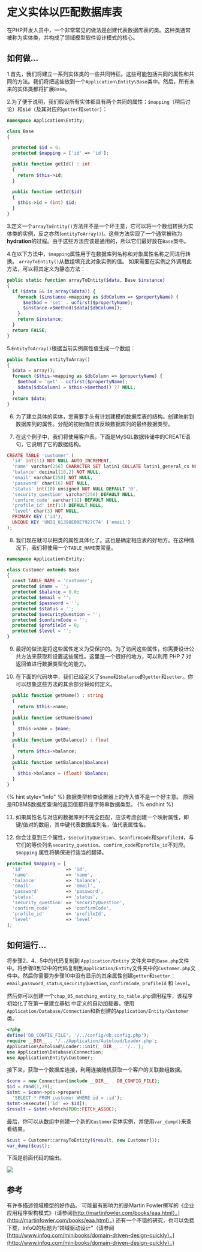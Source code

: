 # 定义实体以匹配数据库表

在PHP开发人员中，一个非常常见的做法是创建代表数据库表的类。这种类通常被称为实体类，并构成了领域模型软件设计模式的核心。

## 如何做...

1.首先，我们将建立一系列实体类的一些共同特征。这些可能包括共同的属性和共同的方法。我们将把这些放到一个`Application\Entity\Base`类中。然后，所有未来的实体类都将扩展`Base`。

2.为了便于说明，我们假设所有实体都具有两个共同的属性：`$mapping`（稍后讨论）和`$id`（及其对应的`getter`和`setter`）：

```php
namespace Application\Entity;

class Base
{

  protected $id = 0;
  protected $mapping = ['id' => 'id'];

  public function getId() : int
  {
    return $this->id;
  }

  public function setId($id)
  {
    $this->id = (int) $id;
  }
}
```

3.定义一个`arrayToEntity()`方法并不是一个坏主意，它可以将一个数组转换为实体类的实例，反之亦然\(`entityToArray()`\)。这些方法实现了一个通常被称为**hydration**的过程。由于这些方法应该是通用的，所以它们最好放在`Base`类中。

4.在以下方法中，`$mapping`属性用于在数据库列名称和对象属性名称之间进行转换。 `arrayToEntity()`从数组填充此对象实例的值。 如果需要在实例之外调用此方法，可以将其定义为静态方法：

```php
public static function arrayToEntity($data, Base $instance)
{
  if ($data && is_array($data)) {
    foreach ($instance->mapping as $dbColumn => $propertyName) {
      $method = 'set' . ucfirst($propertyName);
      $instance->$method($data[$dbColumn]);
    }
    return $instance;
  }
  return FALSE;
}
```

5.`EntityToArray()`根据当前实例属性值生成一个数组：

```php
public function entityToArray()
{
  $data = array();
  foreach ($this->mapping as $dbColumn => $propertyName) {
    $method = 'get' . ucfirst($propertyName);
    $data[$dbColumn] = $this->$method() ?? NULL;
  }
  return $data;
}
```

6. 为了建立具体的实体，您需要手头有计划建模的数据库表的结构。创建映射到数据库列的属性。分配的初始值应该反映数据库列的最终数据类型。

7. 在这个例子中，我们将使用客户表。下面是MySQL数据转储中的CREATE语句，它说明了它的数据结构。

```php
CREATE TABLE 'customer' (
  'id' int(11) NOT NULL AUTO_INCREMENT,
  'name' varchar(256) CHARACTER SET latin1 COLLATE latin1_general_cs NOT NULL,
  'balance' decimal(10,2) NOT NULL,
  'email' varchar(250) NOT NULL,
  'password' char(16) NOT NULL,
  'status' int(10) unsigned NOT NULL DEFAULT '0',
  'security_question' varchar(250) DEFAULT NULL,
  'confirm_code' varchar(32) DEFAULT NULL,
  'profile_id' int(11) DEFAULT NULL,
  'level' char(3) NOT NULL,
  PRIMARY KEY ('id'),
  UNIQUE KEY 'UNIQ_81398E09E7927C74' ('email')
);
```

8. 我们现在就可以把类的属性具体化了。这也是确定相应表的好地方。在这种情况下，我们将使用一个`TABLE_NAME`类常量。

```php
namespace Application\Entity;

class Customer extends Base
{
  const TABLE_NAME = 'customer';
  protected $name = '';
  protected $balance = 0.0;
  protected $email = '';
  protected $password = '';
  protected $status = '';
  protected $securityQuestion = '';
  protected $confirmCode = '';
  protected $profileId = 0;
  protected $level = '';
}
```

9. 最好的做法是将这些属性定义为受保护的。为了访问这些属性，你需要设计公共方法来获取和设置这些属性。这里是一个很好的地方，可以利用 PHP 7 对返回值进行数据类型化的能力。

10. 在下面的代码块中，我们已经定义了`$name`和`$balance`的`getter`和`setter`。你可以想象这些方法的其余部分将如何定义。

```php
  public function getName() : string
  {
    return $this->name;
  }
  public function setName($name)
  {
    $this->name = $name;
  }
  public function getBalance() : float
  {
    return $this->balance;
  }
  public function setBalance($balance)
  {
    $this->balance = (float) $balance;
  }
}
```

{% hint style="info" %}
数据类型检查设置器上的传入值不是一个好主意。 原因是RDBMS数据库查询的返回值都将是字符串数据类型。
{% endhint %}

11. 如果属性名与对应的数据库列不完全匹配，应该考虑创建一个映射属性，即键/值对的数组，其中键代表数据库列名，值代表属性名。

12. 你会注意到三个属性，`$securityQuestion`、`$confirmCode`和`$profileId`，与它们的等价列名`security_question`、`confirm_code`和`profile_id`不对应。`$mapping` 属性将确保进行适当的翻译。

```php
protected $mapping = [
  'id'                => 'id',
  'name'              => 'name',
  'balance'           => 'balance',
  'email'             => 'email',
  'password'          => 'password',
  'status'            => 'status',
  'security_question' => 'securityQuestion',
  'confirm_code'      => 'confirmCode',
  'profile_id'        => 'profileId',
  'level'             => 'level'
];
```

## 如何运行...

将步骤2、4、5中的代码复制到 `Application/Entity` 文件夹中的`Base.php`文件中。将步骤8到12中的代码复制到`Application/Entity`文件夹中的`Customer.php`文件中。然后你需要为步骤10中没有显示的其余属性创建`getter`和`setter`：`email`,`password`, `status`,`securityQuestion`, `confirmCode`, `profileId` 和 `level`。

然后你可以创建一个`chap_05_matching_entity_to_table.php`调用程序，该程序初始化了在第一章建立基础 中定义的自动加载器，使用`Application/Database/Connection`和新创建的`Application/Entity/Customer`类。

```php
<?php
define('DB_CONFIG_FILE', '/../config/db.config.php');
require __DIR__ . '/../Application/Autoload/Loader.php';
Application\Autoload\Loader::init(__DIR__ . '/..');
use Application\Database\Connection;
use Application\Entity\Customer;
```

接下来，获取一个数据库连接，利用连接随机获取一个客户的关联数组数据。

```php
$conn = new Connection(include __DIR__ . DB_CONFIG_FILE);
$id = rand(1,79);
$stmt = $conn->pdo->prepare(
  'SELECT * FROM customer WHERE id = :id');
$stmt->execute(['id' => $id]);
$result = $stmt->fetch(PDO::FETCH_ASSOC);
```

最后，你可以从数组中创建一个新的`Customer`实体实例，并使用`var_dump()`来查看结果。

```php
$cust = Customer::arrayToEntity($result, new Customer());
var_dump($cust);
```

下面是前面代码的输出。

![](../../.gitbook/assets/image%20%2874%29.png)

## 参考

有许多描述领域模型的好作品。 可能最有影响力的是Martin Fowler撰写的《企业应用程序架构模式》（请参阅[http://martinfowler.com/books/eaa.html）。](http://martinfowler.com/books/eaa.html）。) 还有一个不错的研究，也可以免费下载，InfoQ的标题为“领域驱动设计”（请参阅[http://www.infoq.com/minibooks/domain-driven-design-quickly）。](http://www.infoq.com/minibooks/domain-driven-design-quickly）。)

